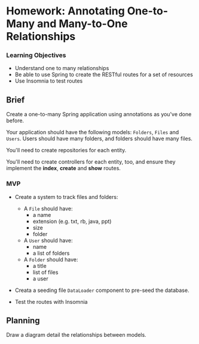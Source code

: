 # Homework: Annotating One-to-Many and Many-to-One Relationships

### Learning Objectives


- Understand one to many relationships
- Be able to use Spring to create the RESTful routes for a set of resources
- Use Insomnia to test routes


## Brief

Create a one-to-many Spring application using annotations as you've done before.

 Your application should have the following models: `Folders`, `Files` and `Users`. Users should have many folders, and folders should have many files.

You'll need to create repositories for each entity.

You'll need to create controllers for each entity, too, and ensure they implement the **index**, **create** and **show** routes.

### MVP

- Create a system to track files and folders:
  - A `File` should have:
     - a name
     - extension (e.g. txt, rb, java, ppt)
     - size
     - folder
  - A `User` should have:
     - name
     - a list of folders
  - A `Folder` should have:
     - a title
     - list of files
     - a user
     
- Creata a seeding file `DataLoader` component to pre-seed the database.
- Test the routes with Insomnia

## Planning

Draw a diagram detail the relationships between models.

